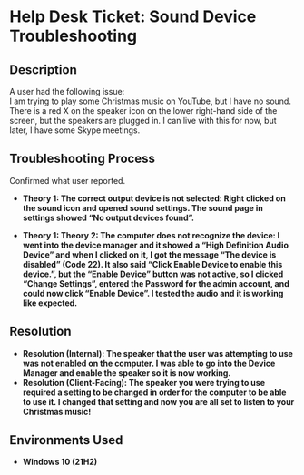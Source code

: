 <h1>Help Desk Ticket: Sound Device Troubleshooting</h1>

<h2>Description</h2>
A user had the following issue:<br>
I am trying to play some Christmas music on YouTube, but I have no sound. There is a red X on the speaker icon on the lower right-hand side of the screen, but the speakers are plugged in. I can live with this for now, but later, I have some Skype meetings.

<h2>Troubleshooting Process</h2>

Confirmed what user reported.

- <b>Theory 1: The correct output device is not selected: Right clicked on the sound icon and opened sound settings. The sound page in settings showed “No output devices found”.</b>

- <b>Theory 1: Theory 2: The computer does not recognize the device: I went into the device manager and it showed a “High Definition Audio Device” and when I clicked on it, I got the message “The device is disabled” (Code 22). It also said “Click Enable Device to enable this device.”, but the “Enable Device” button was not active, so I clicked “Change Settings”, entered the Password for the admin account, and could now click “Enable Device”. I tested the audio and it is working like expected.</b>

<h2>Resolution</h2>

- <b> Resolution (Internal): The speaker that the user was attempting to use was not enabled on the computer. I was able to go into the Device Manager and enable the speaker so it is now working.
- <b> Resolution (Client-Facing): The speaker you were trying to use required a setting to be changed in order for the computer to be able to use it. I changed that setting and now you are all set to listen to your Christmas music!

<h2>Environments Used </h2>

- <b>Windows 10</b> (21H2)
